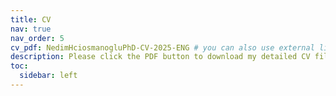 ```yaml
---
title: CV
nav: true
nav_order: 5
cv_pdf: NedimHciosmanogluPhD-CV-2025-ENG # you can also use external links here
description: Please click the PDF button to download my detailed CV file.
toc:
  sidebar: left
---
```

